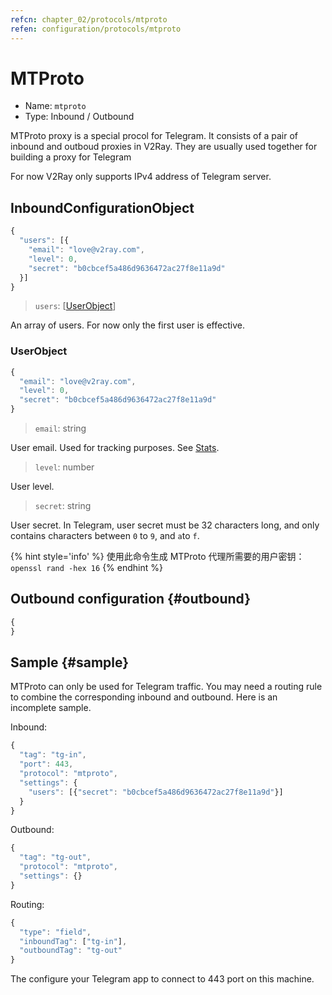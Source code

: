 ```yaml
---
refcn: chapter_02/protocols/mtproto
refen: configuration/protocols/mtproto
---
```


# MTProto

* Name: `mtproto`
* Type: Inbound / Outbound

MTProto proxy is a special procol for Telegram. It consists of a pair of inbound and outboud proxies in V2Ray. They are usually used together for building a proxy for Telegram

For now V2Ray only supports IPv4 address of Telegram server.

## InboundConfigurationObject

```javascript
{
  "users": [{
    "email": "love@v2ray.com",
    "level": 0,
    "secret": "b0cbcef5a486d9636472ac27f8e11a9d"
  }]
}
```

> `users`: \[[UserObject](#userobject)\]

An array of users. For now only the first user is effective.

### UserObject

```javascript
{
  "email": "love@v2ray.com",
  "level": 0,
  "secret": "b0cbcef5a486d9636472ac27f8e11a9d"
}
```

> `email`: string

User email. Used for tracking purposes. See [Stats](../stats.md).

> `level`: number

User level.

> `secret`: string

User secret. In Telegram, user secret must be 32 characters long, and only contains characters between `0` to `9`, and `a`to `f`.

{% hint style='info' %}
使用此命令生成 MTProto 代理所需要的用户密钥：`openssl rand -hex 16`
{% endhint %}

## Outbound configuration {#outbound}

```javascript
{
}
```

## Sample {#sample}

MTProto can only be used for Telegram traffic. You may need a routing rule to combine the corresponding inbound and outbound. Here is an incomplete sample.

Inbound:

```javascript
{
  "tag": "tg-in",
  "port": 443,
  "protocol": "mtproto",
  "settings": {
    "users": [{"secret": "b0cbcef5a486d9636472ac27f8e11a9d"}]
  }
}
```

Outbound:

```javascript
{
  "tag": "tg-out",
  "protocol": "mtproto",
  "settings": {}
}
```

Routing:

```javascript
{
  "type": "field",
  "inboundTag": ["tg-in"],
  "outboundTag": "tg-out"
}
```

The configure your Telegram app to connect to 443 port on this machine.
